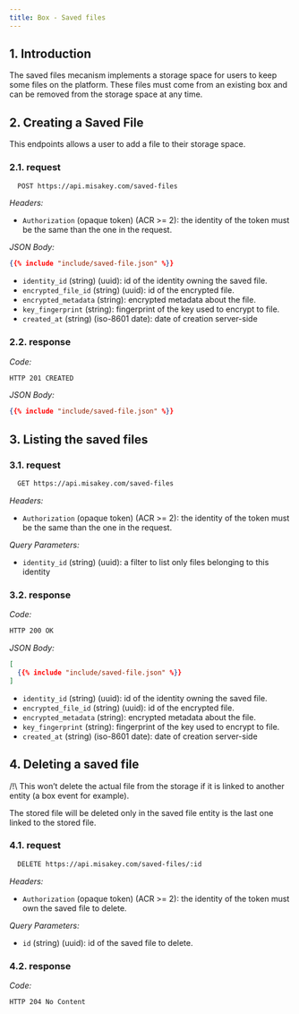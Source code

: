 ```yaml
---
title: Box - Saved files
---
```


## 1. Introduction

The saved files mecanism implements a storage space for users to keep some files on the platform.
These files must come from an existing box and can be removed from the storage space at any time.

## 2. Creating a Saved File

This endpoints allows a user to add a file to their storage space.

### 2.1. request

```bash
  POST https://api.misakey.com/saved-files
```

_Headers:_
- `Authorization` (opaque token) (ACR >= 2): the identity of the token must be the same than the one in the request.

_JSON Body:_
```json
{{% include "include/saved-file.json" %}}
```

- `identity_id` (string) (uuid): id of the identity owning the saved file.
- `encrypted_file_id` (string) (uuid): id of the encrypted file.
- `encrypted_metadata` (string): encrypted metadata about the file.
- `key_fingerprint` (string): fingerprint of the key used to encrypt to file.
- `created_at` (string) (iso-8601 date): date of creation server-side

### 2.2. response

_Code:_
```bash
HTTP 201 CREATED
```

_JSON Body:_
```json
{{% include "include/saved-file.json" %}}
```

## 3. Listing the saved files

### 3.1. request

```bash
  GET https://api.misakey.com/saved-files
```

_Headers:_
- `Authorization` (opaque token) (ACR >= 2): the identity of the token must be the same than the one in the request.

_Query Parameters:_
- `identity_id` (string) (uuid): a filter to list only files belonging to this identity

### 3.2. response

_Code:_
```bash
HTTP 200 OK
```

_JSON Body:_
```json
[
  {{% include "include/saved-file.json" %}}
]
```

- `identity_id` (string) (uuid): id of the identity owning the saved file.
- `encrypted_file_id` (string) (uuid): id of the encrypted file.
- `encrypted_metadata` (string): encrypted metadata about the file.
- `key_fingerprint` (string): fingerprint of the key used to encrypt to file.
- `created_at` (string) (iso-8601 date): date of creation server-side

## 4. Deleting a saved file

/!\ This won’t delete the actual file from the storage if it is linked to another entity (a box event for example).

The stored file will be deleted only in the saved file entity is the last one linked to the stored file.

### 4.1. request

```bash
  DELETE https://api.misakey.com/saved-files/:id
```

_Headers:_
- `Authorization` (opaque token) (ACR >= 2): the identity of the token must own the saved file to delete.

_Query Parameters:_
- `id` (string) (uuid): id of the saved file to delete.

### 4.2. response

_Code:_
```bash
HTTP 204 No Content
```

